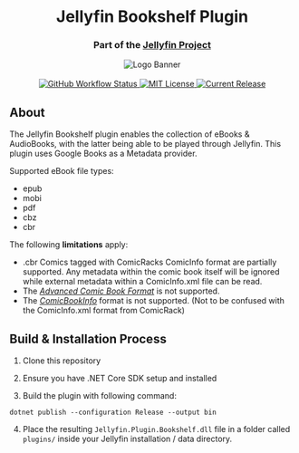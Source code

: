 <h1 align="center">Jellyfin Bookshelf Plugin</h1>
<h3 align="center">Part of the <a href="https://jellyfin.org/">Jellyfin Project</a></h3>

<p align="center">

<img alt="Logo Banner" src="https://raw.githubusercontent.com/jellyfin/jellyfin-ux/master/branding/SVG/banner-logo-solid.svg?sanitize=true"/>
<br/>
<br/>
<a href="https://github.com/jellyfin/jellyfin-plugin-bookshelf/actions?query=workflow%3A%22Test+Build+Plugin%22">
<img alt="GitHub Workflow Status" src="https://img.shields.io/github/workflow/status/jellyfin/jellyfin-plugin-bookshelf/Test%20Build%20Plugin.svg">
</a>
<a href="https://github.com/jellyfin/jellyfin-plugin-bookshelf">
<img alt="MIT License" src="https://img.shields.io/github/license/jellyfin/jellyfin-plugin-bookshelf.svg"/>
</a>
<a href="https://github.com/jellyfin/jellyfin-plugin-bookshelf/releases">
<img alt="Current Release" src="https://img.shields.io/github/release/jellyfin/jellyfin-plugin-bookshelf.svg"/>
</a>
</p>

## About

The Jellyfin Bookshelf plugin enables the collection of eBooks & AudioBooks, with the latter being able to be played through Jellyfin. This plugin uses Google Books as a Metadata provider.

Supported eBook file types:

- epub
- mobi
- pdf
- cbz
- cbr

The following **limitations** apply:
- .cbr Comics tagged with ComicRacks ComicInfo format are partially supported. Any metadata within the comic book itself will be ignored while external metadata within a ComicInfo.xml file can be read.
- The _[Advanced Comic Book Format](https://launchpad.net/acbf)_ is not supported.
- The _[ComicBookInfo](https://code.google.com/archive/p/comicbookinfo/)_ format is not supported. (Not to be confused with the ComicInfo.xml format from ComicRack)


## Build & Installation Process

1. Clone this repository

2. Ensure you have .NET Core SDK setup and installed

3. Build the plugin with following command:

```
dotnet publish --configuration Release --output bin
```

4. Place the resulting `Jellyfin.Plugin.Bookshelf.dll` file in a folder called `plugins/` inside your Jellyfin installation / data directory.
